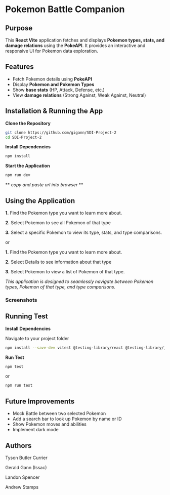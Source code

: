 # Pokemon Battle Companion

## Purpose
This **React Vite** application fetches and displays **Pokemon types, stats, and damage relations** using the **PokeAPI**. It provides an interactive and responsive UI for Pokemon data exploration.

## Features

- Fetch Pokemon details using **PokeAPI**
- Display **Pokemon and Pokemon Types**
- Show **base stats** (HP, Attack, Defense, etc.)
- View **damage relations** (Strong Against, Weak Against, Neutral)

## Installation & Running the App

**Clone the Repository**
```sh
git clone https://github.com/gigann/SDI-Project-2
cd SDI-Project-2
```
**Install Dependencies**
```sh
npm install
```
**Start the Application**
```sh
npm run dev
```
** *copy and paste url into browser* **
## Using the Application
**1.** Find the Pokemon type you want to learn more about.

**2.** Select Pokemon to see all Pokemon of that type

**3.**  Select a specific Pokemon to view its type, stats, and type comparisons.

or

**1.** Find the Pokemon type you want to learn more about.

**2.** Select Details to see information about that type

**3.** Select Pokemon to view a list of Pokemon of that type.

*This application is designed to seamlessly navigate between Pokemon types, Pokemon of that type, and type comparisons.*


### Screenshots

## Running Test

**Install Dependencies**

Navigate to your project folder
```sh
npm install --save-dev vitest @testing-library/react @testing-library/jest-dom
```

**Run Test**
```sh
npm test
```
or
```sh
npm run test
```

## Future Improvements
- Mock Battle between two selected Pokemon
- Add a search bar to look up Pokemon by name or ID
- Show Pokemon moves and abilities
- Implement dark mode

## Authors
Tyson Butler Currier

Gerald Gann (Issac)

Landon Spencer

Andrew Stamps